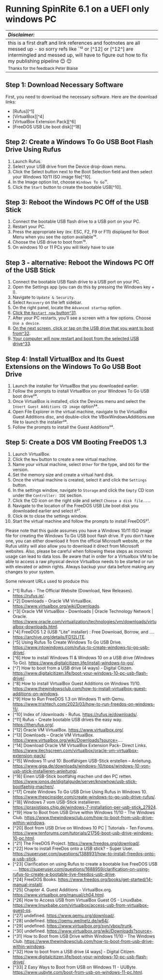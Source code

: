 # Running SpinRite 6.1 on a UEFI only windows PC

| *Disclaimer:* | 
|:----|
| this is a first draft and link references and footnotes are all messed up - so sorry refs like `¹² or [^12] or [^12^] are intermingled and messed up, will have to figure out how to fix my publishing pipeline :blush: 😊 |
| <sup>Thanks for the feedback Peter Blaise</sup> | 

## Step 1: Download Necessary Software
First, you need to download the necessary software. Here are the download links:
- [Rufus][^1]
- [VirtualBox][^4]
- [VirtualBox Extension Pack][^6]
- [FreeDOS USB Lite boot disk][^18]

## Step 2: Create a Windows To Go USB Boot Flash Drive Using Rufus
1. Launch Rufus.
2. Select your USB drive from the Device drop-down menu.
3. Click the Select button next to the Boot Selection field and then select your Windows 10/11 ISO image file[^10].
4. In the Image option list, choose `Windows To Go`¹¹.
5. Click the `Start` button to create the bootable USB[^10].

## Step 3: Reboot the Windows PC Off of the USB Stick
1. Connect the bootable USB flash drive to a USB port on your PC.
2. Restart your PC.
3. Press the appropriate key (ex: ESC, F2, F9 or F11) displayed for Boot Menu when you see the option available¹⁵.
4. Choose the USB drive to boot from¹⁵.
5. On windows 10 or 11 PCs you will likely have to use

## Step 3 - alternative: Reboot the Windows PC Off of the USB Stick
1.  Connect the bootable USB flash drive to a USB port on your PC.
2.  Open the Settings app (you can do this by pressing the Windows key + I).
3.  Navigate to  `Update & Security`.
4.  Select  `Recovery`  on the left sidebar.
5.  On the right panel, locate the  `Advanced startup`  option.
6.  [Click the  `Restart now`  button](https://www.thewindowsclub.com/how-to-boot-from-usb-drive-within-windows)[^31](https://www.thewindowsclub.com/how-to-boot-from-usb-drive-within-windows).
7.  After your PC restarts, you’ll see a screen with a few options. Choose  `Use a device`.
8.  [On the next screen, click or tap on the USB drive that you want to boot from](https://www.thewindowsclub.com/how-to-boot-from-usb-drive-within-windows)[^32](https://www.thewindowsclub.com/how-to-boot-from-usb-drive-within-windows).
9.  [Your computer will now restart and boot from the selected USB drive](https://www.thewindowsclub.com/how-to-boot-from-usb-drive-within-windows)[^33](https://www.thewindowsclub.com/how-to-boot-from-usb-drive-within-windows).

## Step 4: Install VirtualBox and Its Guest Extensions on the Windows To Go USB Boot Drive
1. Launch the installer for VirtualBox that you downloaded earlier.
2. Follow the prompts to install VirtualBox on your Windows To Go USB boot drive²⁴.
3. Once VirtualBox is installed, click the Devices menu and select the `Insert Guest Additions CD image` option²⁴.
4. Open File Explorer in the virtual machine, navigate to the VirtualBox Guest Additions disc, and double-click the VBoxWindowsAdditions.exe file to launch the installer²⁴.
5. Follow the prompts to install the Guest Additions²⁴.

## Step 5: Create a DOS VM Booting FreeDOS 1.3
1. Launch VirtualBox.
2. Click the `New` button to create a new virtual machine.
3. Name your virtual machine, select `Other` for the type, and `DOS` for the version.
4. Set the memory size and create a virtual hard disk.
5. Once the virtual machine is created, select it and click the `Settings` button.
6. In the settings window, navigate to `Storage` and click the `Empty` CD icon under the `Controller: IDE` section.
7. Click the CD icon on the right side and select `Choose a disk file...`.
8. Navigate to the location of the FreeDOS USB Lite boot disk you downloaded earlier and select it²¹.
9. Click `OK` to close the settings window.
10. Start the virtual machine and follow the prompts to install FreeDOS²¹.

Please note that this guide assumes you have a Windows 10/11 ISO image file for creating the Windows To Go USB boot flash drive. If you don't have one, you can either download it from the official Microsoft website, or the Rufus utility will also allow you to download it direct from Microsoft websites. Also, please be careful when following these steps as incorrect usage can lead to data loss. Be aware that in order for a Virtualbox VM to be able to access a raw physical device Virtualbox needs to be started or run with elevated or admin rights. Always backup your data before making any changes to your system.

Some relevant URLs used to produce this:
- [^1] Rufus - The Official Website (Download, New Releases). https://rufus.ie/.
- [^2] Downloads - Oracle VM VirtualBox. https://www.virtualbox.org/wiki/Downloads.
- [^3] Oracle VM VirtualBox - Downloads | Oracle Technology Network | Oracle. https://www.oracle.com/virtualization/technologies/vm/downloads/virtualbox-downloads.html.
- [^4] FreeDOS 1.2 (USB "Lite" installer) : Free Download, Borrow, and .... https://archive.org/details/FD12LITE.
- [^5] Using Rufus To Create Windows To Go USB Drive. https://www.intowindows.com/rufus-to-create-windows-to-go-usb-drive/.
- [^6] How to install Windows 11 & Windows 10 on a USB drive (Windows To Go). https://www.digitalcitizen.life/install-windows-to-go/.
- [^7] How to boot from a USB drive (4 ways) - Digital Citizen. https://www.digitalcitizen.life/boot-your-windows-10-pc-usb-flash-drive/.
- [^8] How to install VirtualBox Guest Additions on Windows 11/10. https://www.thewindowsclub.com/how-to-install-virtualbox-guest-additions-on-windows.
- [^9] How to Run FreeDOS 1.3 on Windows 11 with Qemu. https://www.trishtech.com/2023/03/how-to-run-freedos-on-windows-11/.
- [^10] Index of /downloads - Rufus. https://rufus.ie/downloads/.
- [^11] Rufus - Create bootable USB drives the easy way. https://therufus.org/.
- [^12] Oracle VM VirtualBox. https://www.virtualbox.org/.
- [^13] Downloads – Oracle VM VirtualBox. https://www.virtualbox.org/wiki/Downloads?source=....
- [^14] Download Oracle VM VirtualBox Extension Pack- Direct Links. https://www.itechscreen.com/virtualbox/oracle-vm-virtualbox-extension-pack/.
- [^15] Windows 11 und 10: Bootfähigen USB-Stick erstellen – Anleitung. https://www.giga.de/downloads/windows-10/tipps/windows-10-von-usb-stick-installieren-anleitung/.
- [^16] Einen USB-Stick bootfähig machen und den PC retten. https://www.ionos.de/digitalguide/server/knowhow/usb-stick-bootfaehig-machen/.
- [^17] Create Windows To Go USB Drive Using Rufus in Windows 10. https://www.thepcinsider.com/create-windows-to-go-usb-drive-rufus/.
- [^18] Windows 7 vom USB-Stick installieren. https://praxistipps.chip.de/windows-7-installation-per-usb-stick_27924.
- [^19] How to Boot from USB Drive within Windows 11/10 - The Windows Club. https://www.thewindowsclub.com/how-to-boot-from-usb-drive-within-windows.
- [^20] Boot from USB Drive on Windows 10 PC | Tutorials - Ten Forums. https://www.tenforums.com/tutorials/21756-boot-usb-drive-windows-10-pc.html.
- [^21] The FreeDOS Project. https://www.freedos.org/download/.
- [^22] How to install FreeDos onto a USB stick? - Super User. https://superuser.com/questions/1388931/how-to-install-freedos-onto-a-usb-stick.
- [^23] Clarification on using Rufus to create a bootable live FreeDOS USB .... https://superuser.com/questions/1688959/clarification-on-using-rufus-to-create-a-bootable-live-freedos-usb-drive.
- [^24] FreeDOS Books. https://www.freedos.org/books/get-started/14-manual-install/.
- [^25] Chapter 4. Guest Additions - VirtualBox.org. https://www.virtualbox.org/manual/ch04.html.
- [^26] How to Access USB from VirtualBox Guest OS - LinuxBabe. https://www.linuxbabe.com/virtualbox/access-usb-from-virtualbox-guest-os.
- [^27] undefined. https://www.qemu.org/download/.
- [^28] undefined. https://qemu.weilnetz.de/w64/.
- [^29] undefined. https://www.virtualbox.org/svn/vbox/trunk.
- [^30] undefined. https://www.virtualbox.org/wiki/Downloads?source=.
- [^31] How to Boot from USB Drive within Windows 11/10 - The Windows Club. https://www.thewindowsclub.com/how-to-boot-from-usb-drive-within-windows.
- [^32] How to boot from a USB drive (4 ways] - Digital Citizen. https://www.digitalcitizen.life/boot-your-windows-10-pc-usb-flash-drive/.
- [^33] 2 Easy Ways to Boot from USB on Windows 11 - UUByte. https://www.uubyte.com/boot-from-usb-on-windows-11-pc.html.
